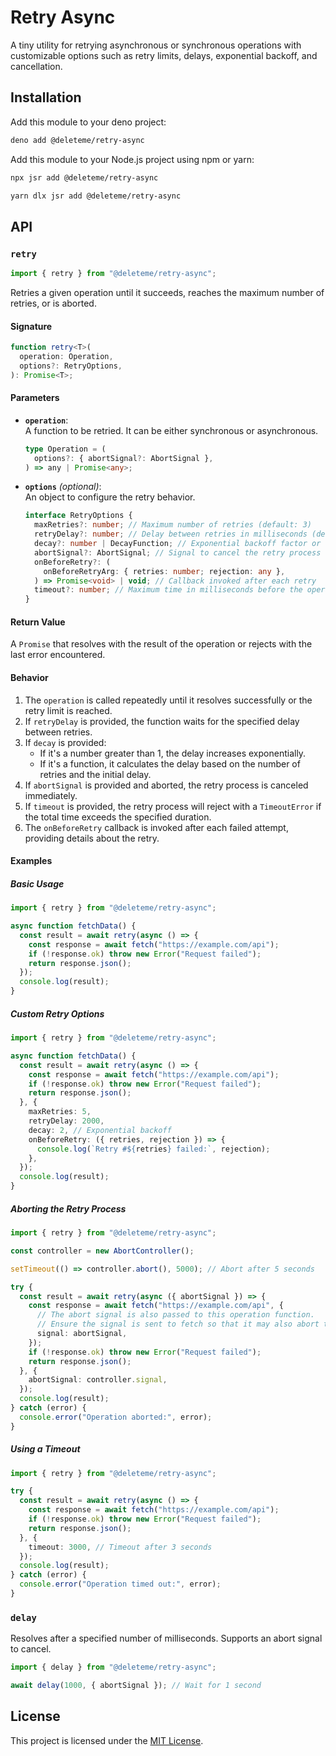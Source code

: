 # Retry Async

A tiny utility for retrying asynchronous or synchronous operations with
customizable options such as retry limits, delays, exponential backoff, and
cancellation.

## Installation

Add this module to your deno project:

```bash
deno add @deleteme/retry-async
```

Add this module to your Node.js project using npm or yarn:

```bash
npx jsr add @deleteme/retry-async
```

```bash
yarn dlx jsr add @deleteme/retry-async
```

## API

### `retry`

```typescript
import { retry } from "@deleteme/retry-async";
```

Retries a given operation until it succeeds, reaches the maximum number of
retries, or is aborted.

#### Signature

```typescript
function retry<T>(
  operation: Operation,
  options?: RetryOptions,
): Promise<T>;
```

#### Parameters

- **`operation`**:\
  A function to be retried. It can be either synchronous or asynchronous.
  ```typescript
  type Operation = (
    options?: { abortSignal?: AbortSignal },
  ) => any | Promise<any>;
  ```

- **`options`** _(optional)_:\
  An object to configure the retry behavior.
  ```typescript
  interface RetryOptions {
    maxRetries?: number; // Maximum number of retries (default: 3)
    retryDelay?: number; // Delay between retries in milliseconds (default: 1000)
    decay?: number | DecayFunction; // Exponential backoff factor or custom decay function
    abortSignal?: AbortSignal; // Signal to cancel the retry process
    onBeforeRetry?: (
      onBeforeRetryArg: { retries: number; rejection: any },
    ) => Promise<void> | void; // Callback invoked after each retry
    timeout?: number; // Maximum time in milliseconds before the operation times out
  }
  ```

#### Return Value

A `Promise` that resolves with the result of the operation or rejects with the
last error encountered.

#### Behavior

1. The `operation` is called repeatedly until it resolves successfully or the
   retry limit is reached.
2. If `retryDelay` is provided, the function waits for the specified delay
   between retries.
3. If `decay` is provided:
   - If it's a number greater than 1, the delay increases exponentially.
   - If it's a function, it calculates the delay based on the number of retries
     and the initial delay.
4. If `abortSignal` is provided and aborted, the retry process is canceled
   immediately.
5. If `timeout` is provided, the retry process will reject with a `TimeoutError`
   if the total time exceeds the specified duration.
6. The `onBeforeRetry` callback is invoked after each failed attempt, providing
   details about the retry.

#### Examples

##### Basic Usage

```typescript
import { retry } from "@deleteme/retry-async";

async function fetchData() {
  const result = await retry(async () => {
    const response = await fetch("https://example.com/api");
    if (!response.ok) throw new Error("Request failed");
    return response.json();
  });
  console.log(result);
}
```

##### Custom Retry Options

```typescript
import { retry } from "@deleteme/retry-async";

async function fetchData() {
  const result = await retry(async () => {
    const response = await fetch("https://example.com/api");
    if (!response.ok) throw new Error("Request failed");
    return response.json();
  }, {
    maxRetries: 5,
    retryDelay: 2000,
    decay: 2, // Exponential backoff
    onBeforeRetry: ({ retries, rejection }) => {
      console.log(`Retry #${retries} failed:`, rejection);
    },
  });
  console.log(result);
}
```

##### Aborting the Retry Process

```typescript
import { retry } from "@deleteme/retry-async";

const controller = new AbortController();

setTimeout(() => controller.abort(), 5000); // Abort after 5 seconds

try {
  const result = await retry(async ({ abortSignal }) => {
    const response = await fetch("https://example.com/api", {
      // The abort signal is also passed to this operation function.
      // Ensure the signal is sent to fetch so that it may also abort the request.
      signal: abortSignal,
    });
    if (!response.ok) throw new Error("Request failed");
    return response.json();
  }, {
    abortSignal: controller.signal,
  });
  console.log(result);
} catch (error) {
  console.error("Operation aborted:", error);
}
```

##### Using a Timeout

```typescript
import { retry } from "@deleteme/retry-async";

try {
  const result = await retry(async () => {
    const response = await fetch("https://example.com/api");
    if (!response.ok) throw new Error("Request failed");
    return response.json();
  }, {
    timeout: 3000, // Timeout after 3 seconds
  });
  console.log(result);
} catch (error) {
  console.error("Operation timed out:", error);
}
```

### `delay`

Resolves after a specified number of milliseconds. Supports an abort signal to
cancel.

```typescript
import { delay } from "@deleteme/retry-async";

await delay(1000, { abortSignal }); // Wait for 1 second
```

## License

This project is licensed under the [MIT License](LICENSE).
